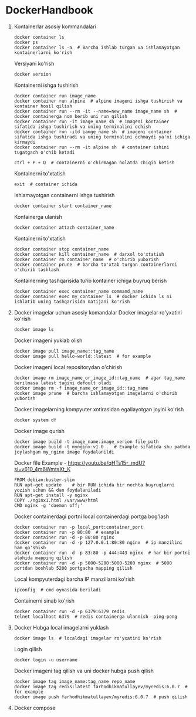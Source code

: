 # DockerHandbook

1. Kontainerlar asosiy kommandalari

       docker container ls
       docker ps
       docker container ls -a  # Barcha ishlab turgan va ishlamayotgan kontainerlarni ko'rish   
   Versiyani ko'rish

       docker version
   Kontainerni ishga tushirish

       docker container run image_name
       docker container run alpine  # alpine imageni ishga tushirish va kontainer hosil qilish
       docker container run --rm -it --name=new_name image_name sh  # docker containerga nom berib uni run qilish
       docker container run -it image_name sh  # imageni kontainer sifatida ishga tushirish va uning terminalini ochish
       docker container run -itd iamge_name sh  # imageni container sifatida ishga tushiradi va uning terminalini ochmaydi ya'ni ichiga kirmaydi
       docker container run --rm -it alpine sh  # container ishini tugatgach o'chib ketadi

       ctrl + P + Q  # containerni o'chirmagan holatda chiqib ketish
   Kontainerni to'xtatish

       exit  # container ichida
   Ishlamayotgan containerni ishga tushirish

       docker container start container_name
   Kontainerga ulanish

       docker container attach container_name
   Kontainerni to'xtatish

       docker container stop container_name
       docker container kill container_name  # darxol to'xtatish
       docker container rm container_name  # o'chirib yuborish
       docker container prune  # barcha to'xtab turgan containerlarni o'chirib tashlash
   Kontainerning tashqarisida turib kontainer ichiga buyruq berish

       docker container exec container_name command_name
       docker container exec my_container ls  # docker ichida ls ni ishlatib uning tashqarisida natijani ko'rish

2. Docker imagelar uchun asosiy komandalar
   Docker imagelar ro'yxatini ko'rish

       docker image ls
   Docker imageni yuklab olish

       docker image pull image_name::tag_name
       docker image pull hello-world::latest  # for example
   Docker imageni local repositorydan o'chirish

       docker image rm image_name_or_image_id::tag_name  # agar tag_name berilmasa latest tagini defoult oladi
       docker image rm -f image_name_or_image_id::tag_name
       docker image prune  # barcha ishlamayotgan imagelarni o'chirib yuborish
   Docker imagelarning kompyuter xotirasidan egallayotgan joyini ko'rish

       docker system df
   Docker image qurish

       docker image build -t image_name:image_verion file_path
       docker image build -t mynginx:v1.0 .  # Example sifatida shu pathda joylashgan my_nginx image foydalanildi
   Docker file Example - https://youtu.be/qHTs15-_mdU?si=v610_4m6WmtsXt_K

       FROM debian:buster-slim
       RUN apt-get update    # bir RUN ichida bir nechta buyruqlarni yozish uchun && dan foydalaniladi
       RUN apt-get install -y nginx
       COPY ./nginx1.html /var/www/html
       CMD nginx -g 'daemon off;'
   Docker containerdagi portni local containerdagi portga bog'lash

       docker container run -p local_port:container_port
       docker container run -p 80:80  # example
       docker container run -d -p 80:80 nginx
       docker container run -d -p 127.0.0.1:80:80 nginx  # ip manzilini ham qo'shish
       docker container run -d -p 83:80 -p 444:443 nginx  # har bir portni alohida mapping qilish
       docker container run -d -p 5000-5200:5000-5200 nginx  # 5000 portdan boshlab 5200 portgacha mapping qilish
   Local kompyuterdagi barcha IP manzillarni ko'rish

       ipconfig  # cmd oynasida beriladi
   Containerni sinab ko'rish

       docker container run -d -p 6379:6379 redis
       telnet localhost 6379  # redis containerga ulannish  ping-pong
3. Docker Hubga local imagelarni yuklash

       docker image ls  # localdagi imagelar ro'yxatini ko'rish
   Login qilish

       docker login -u username
   Docker imageni tag qilish va uni docker hubga push qilish
   
       docker image tag image_name:tag_name repo_name
       docker image tag redis:latest farhodhikmatullayev/myredis:6.0.7  # for example
       docker image push farhodhikmatullayev/myredis:6.0.7  # push qilish
4. Docker compose
   
   
   
     
   
